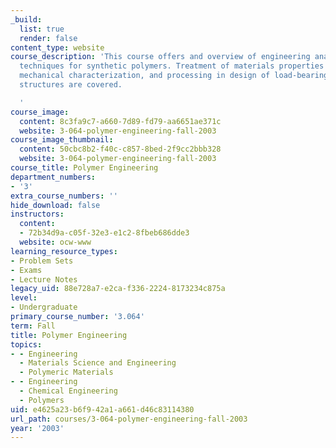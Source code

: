 ```yaml
---
_build:
  list: true
  render: false
content_type: website
course_description: 'This course offers and overview of engineering analysis and design
  techniques for synthetic polymers. Treatment of materials properties selection,
  mechanical characterization, and processing in design of load-bearing and environment-compatible
  structures are covered.

  '
course_image:
  content: 8c3fa9c7-a660-7d89-fd79-aa6651ae371c
  website: 3-064-polymer-engineering-fall-2003
course_image_thumbnail:
  content: 50cbc8b2-f40c-c857-8bed-2f9cc2bbb328
  website: 3-064-polymer-engineering-fall-2003
course_title: Polymer Engineering
department_numbers:
- '3'
extra_course_numbers: ''
hide_download: false
instructors:
  content:
  - 72b34d9a-c05f-32e3-e1c2-8fbeb686dde3
  website: ocw-www
learning_resource_types:
- Problem Sets
- Exams
- Lecture Notes
legacy_uid: 88e728a7-e2ca-f336-2224-8173234c875a
level:
- Undergraduate
primary_course_number: '3.064'
term: Fall
title: Polymer Engineering
topics:
- - Engineering
  - Materials Science and Engineering
  - Polymeric Materials
- - Engineering
  - Chemical Engineering
  - Polymers
uid: e4625a23-b6f9-42a1-a661-d46c83114380
url_path: courses/3-064-polymer-engineering-fall-2003
year: '2003'
---
```

